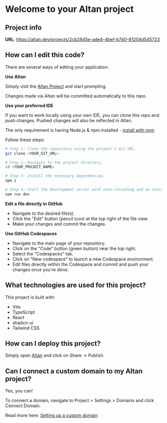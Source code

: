 # Welcome to your Altan project

## Project info

**URL**: https://altan.dev/projects/2cb2845e-ade4-4bef-b740-81204d545723

## How can I edit this code?

There are several ways of editing your application.

**Use Altan**

Simply visit the [Altan Project](https://altan.dev/projects/2cb2845e-ade4-4bef-b740-81204d545723) and start prompting.

Changes made via Altan will be committed automatically to this repo.

**Use your preferred IDE**

If you want to work locally using your own IDE, you can clone this repo and push changes. Pushed changes will also be reflected in Altan.

The only requirement is having Node.js & npm installed - [install with nvm](https://github.com/nvm-sh/nvm#installing-and-updating)

Follow these steps:

```sh
# Step 1: Clone the repository using the project's Git URL.
git clone <YOUR_GIT_URL>

# Step 2: Navigate to the project directory.
cd <YOUR_PROJECT_NAME>

# Step 3: Install the necessary dependencies.
npm i

# Step 4: Start the development server with auto-reloading and an instant preview.
npm run dev
```

**Edit a file directly in GitHub**

- Navigate to the desired file(s).
- Click the "Edit" button (pencil icon) at the top right of the file view.
- Make your changes and commit the changes.

**Use GitHub Codespaces**

- Navigate to the main page of your repository.
- Click on the "Code" button (green button) near the top right.
- Select the "Codespaces" tab.
- Click on "New codespace" to launch a new Codespace environment.
- Edit files directly within the Codespace and commit and push your changes once you're done.

## What technologies are used for this project?

This project is built with:

- Vite
- TypeScript
- React
- shadcn-ui
- Tailwind CSS

## How can I deploy this project?

Simply open [Altan](https://altan.dev/projects/2cb2845e-ade4-4bef-b740-81204d545723) and click on Share -> Publish.

## Can I connect a custom domain to my Altan project?

Yes, you can!

To connect a domain, navigate to Project > Settings > Domains and click Connect Domain.

Read more here: [Setting up a custom domain](https://docs.altan.dev/tips-tricks/custom-domain#step-by-step-guide)
